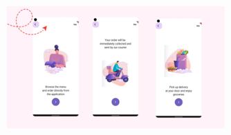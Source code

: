 ![bmi (820 x 360 px)](https://raw.githubusercontent.com/nibinpsreenivas/Intro-page-using-flutter/master/Digital%20Marketing.jpg)
